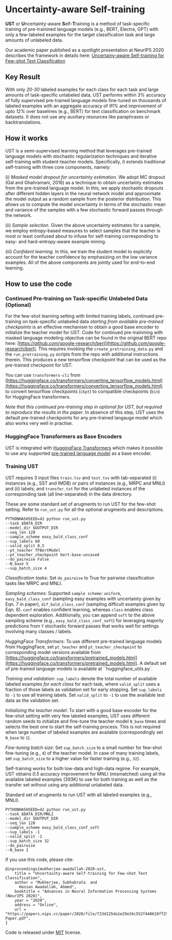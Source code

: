 # Uncertainty-aware Self-training

**UST** or **U**ncertainty-aware **S**elf-**T**raining is a method of task-specific training of pre-trainined language models (e.g., BERT, Electra, GPT) with only a few-labeled examples for the target classification task and large amounts of unlabeled data.

Our academic paper published as a spotlight presentation at NeurIPS 2020 describes the framework in details here: [Uncertainy-aware Self-training for Few-shot Text Classification](https://www.microsoft.com/en-us/research/publication/uncertainty-self-training-few-shot-bert/)

## Key Result

With only *20-30* labeled examples for each class for each task and large amounts of task-specific unlabeled data, UST performs within *3%* accuracy of fully supervised pre-trained language models fine-tuned on thousands of labeled examples with an aggregate accuracy of *91%* and improvement of upto *12%* over baselines (e.g., BERT) for text classification on benchmark datasets. It does not use any auxiliary resources like paraphrases or backtranslations.

## How it works

UST is a semi-supervised learning method that leverages pre-trained language models with stochastic regularization techniques and iterative self-training with student-teacher models. Specifically, it extends traditional self-training with three core components, namely: 

(i) *Masked model dropout for uncertainty estimation.* We adopt MC dropout (Gal and Ghahramani, 2016) as a technique to obtain uncertainty estimates from the pre-trained language model. In this, we apply stochastic dropouts after different hidden layers in the neural network model and approximate the model output as a random sample from the posterior distribution. This allows us to compute the model uncertainty in terms of the stochastic mean and variance of the samples with a few stochastic forward passes through the network. 

(ii) *Sample selection.* Given the above uncertainty estimates for a sample, we employ entropy-based measures to select samples that the teacher is most or least confused about to infuse for self-training corresponding to easy- and hard-entropy-aware example mining. 

(iii) *Confident learning.* In this, we train the student model to explicitly account for the teacher confidence by emphasizing on the low variance examples. All of the above components are jointly used for end-to-end learning.

## How to use the code

### Continued Pre-training on Task-specific Unlabeled Data (Optional)

For the few-shot learning setting with limited training labels, continued pre-training on task-specific unlabeled data *starting from available pre-trained checkpoints* is an effective mechanism to obtain a good base encoder to initialize the teacher model for UST. Code for continued pre-trainining with masked language modeling objective can be found in the original BERT repo here: [https://github.com/google-research/bert](https://github.com/google-research/bert). This requires invoking the `create_pretraining_data.py` and the `run_pretraining.py` scripts from the repo with additional instructions therein. This produces a new tensorflow checkpoint that can be used as the pre-trained checkpoint for UST.

You can use `transformers-cli` from [https://huggingface.co/transformers/converting_tensorflow_models.html](https://huggingface.co/transformers/converting_tensorflow_models.html) to convert tensorflow checkpoints (`ckpt`) to compatible checkpoints (`bin`) for HuggingFace transformers.

*Note that this continued pre-training step in optional for UST, but required to reproduce the results in the paper*. In absence of this step, UST uses the default pre-trained checkpoints for any pre-trained langauge model which also works very well in practise.

### HuggingFace Transformers as Base Encoders

UST is integrated with [HuggingFace Transformers](https://huggingface.co/transformers) which makes it possible to use any supported [pre-trained language model](https://huggingface.co/transformers/pretrained_models.html) as a base encoder.

### Training UST

UST requires 3 input files `train.tsv` and `test.tsv` with tab-separated (i) instances (e.g., SST and IMDB) or pairs of instances (e.g., MRPC and MNLI) and (ii) labels; and `transfer.txt` for the unlabeled instances of the corresponding task (all line-separated) in the data directory.

These are some standard set of arugments to run UST for the few-shot setting. Refer to `run_ust.py` for all the optional arugments and descriptions.

```
PYTHONHASHSEED=42 python run_ust.py 
--task $DATA_DIR 
--model_dir $OUTPUT_DIR 
--seq_len 128 
--sample_scheme easy_bald_class_conf 
--sup_labels 60 
--valid_split 0.5
--pt_teacher TFBertModel
--pt_teacher_checkpoint bert-base-uncased
--do_pairwise False
--N_base 5
--sup_batch_size 4
```

*Classification tasks:* Set `do_pairwise` to True for pairwise classification tasks like MRPC and MNLI. 

*Sampling schemes*: Supported `sample scheme`: `uniform`, `easy_bald_class_conf` (sampling easy examples with uncertainty given by Eqn. 7 in paper), `dif_bald_class_conf` (sampling difficult examples given by Eqn. 8). `conf` enables confident learning, whereas `class` enables class dependent exploration. Additionally, you can append `soft` to the above sampling scheme (e.g., `easy_bald_class_conf_soft`) for leveraging majority predictions from `T` stochastic forward passes that works well for settings involving many classes / labels.

*HuggingFace Transformers*: To use different pre-trained language models from HuggingFace, set `pt_teacher` and `pt_teacher_checkpoint` to corresponding model versions available from [https://huggingface.co/transformers/pretrained_models.html](https://huggingface.co/transformers/pretrained_models.html). A default set of pre-trained language models is available at ``huggingface_utils.py`.

*Training and validation*: `sup_labels` denote the total number of available labeled examples *for each class* for each task, where `valid_split` uses a fraction of those labels as validation set for early stopping. Set `sup_labels` to `-1` to use all training labels. Set `valid_split` to `-1` to use the available test data as the validation set.

*Initializing the teacher model*: To start with a good base encoder for the few-shot setting with very few labeled examples, UST uses different random seeds to initialize and fine-tune the teacher model `N_base` times and selects the best one to start the self-training process. This is not required when large number of labeled examples are available (correspondingly set `N_base` to `1`).

*Fine-tuning batch size*: Set `sup_batch_size` to a small number for few-shot fine-tuning (e.g., `4`) of the teacher model. In case of many training labels, set `sup_batch_size` to a higher value for faster training (e.g., `32`).

Self-training works for both low-data and high-data regime. For example, UST obtains *0.5* accuracy improvement for MNLI (mismatched) using all the available labeled examples (393K) to use for both training as well as the transfer set without using any additional unlabeled data. 

Standard set of arugments to run UST with all labeled examples (e.g., MNLI).

```
PYTHONHASHSEED=42 python run_ust.py 
--task $DATA_DIR/MNLI 
--model_dir $OUTPUT_DIR 
--seq_len 128 
--sample_scheme easy_bald_class_conf_soft 
--sup_labels -1 
--valid_split -1 
--sup_batch_size 32 
--do_pairwise 
--N_base 1
```

If you use this code, please cite:
```
@inproceedings{mukherjee-awadallah-2020-ust,
    title = "Uncertainty-aware Self-training for Few-shot Text Classification",
    author = "Mukherjee, Subhabrata  and
      Hassan Awadallah, Ahmed",
    booktitle = "Advances in Neural Information Processing Systems (NeurIPS 2020)",
    year = "2020",
    address = "Online",
    url = "https://papers.nips.cc/paper/2020/file/f23d125da1e29e34c552f448610ff25f-Paper.pdf",
}
```

Code is released under [MIT](https://github.com/microsoft/UST/blob/main/LICENSE) license.
